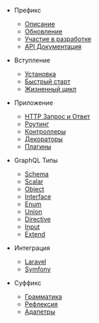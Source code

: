- Префикс
    - [Описание](/ru/README.md)
    - [Обновление](/ru/upgrade)
    - [Участие в разработке](/ru/contributions)
    - [API Документация](http://railt.org/api/index.html)
    
- Вступление
    - [Установка](/ru/installation)
    - [Быстрый старт](/ru/quickstart)
    - [Жизненный цикл](/ru/lifecycle)
    
- Приложение
    - [HTTP Запрос и Ответ](/ru/http-io)
    - [Роутинг](/ru/routes)
    - [Контроллеры](/ru/controllers)
    - [Декораторы](/ru/decorators)
    - [Плагины](/ru/plugins)
    
- GraphQL Типы
    - [Schema](/ru/schema)
    - [Scalar](/ru/scalar)
    - [Object](/ru/object)
    - [Interface](/ru/interface)
    - [Enum](/ru/enum)
    - [Union](/ru/union)
    - [Directive](/ru/directive)
    - [Input](/ru/input)
    - [Extend](/ru/extend)

- Интеграция
    - [Laravel](/ru/laravel)
    - [Symfony](/ru/symfony)
    
- Суффикс
    - [Грамматика](/ru/graphql-idl)
    - [Рефлексия](/ru/reflection)
    - [Адапетры](/ru/adapters)
